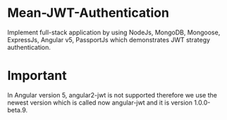 # Mean-JWT-Authentication
Implement full-stack application by using NodeJs, MongoDB, Mongoose, ExpressJs, Angular v5, PassportJs which demonstrates JWT strategy authentication.

# Important
In Angular version 5, angular2-jwt is not supported therefore we use the newest version which is called now angular-jwt and it is version 1.0.0-beta.9.
